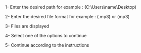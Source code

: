 1- Enter the desired path for example : (C:\Users\name\Desktop)

2- Enter the desired file format for example : (.mp3) or (mp3)  

3- Files are displayed

4- Select one of the options to continue

5- Continue according to the instructions